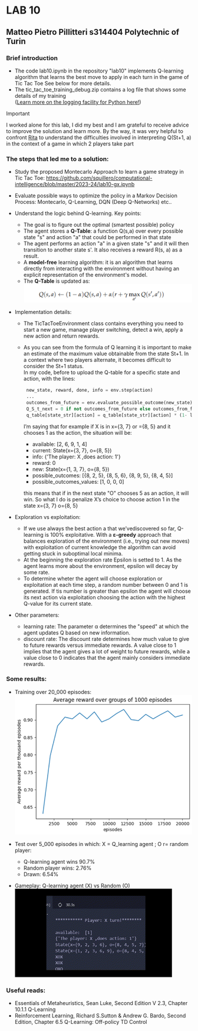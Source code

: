 # LAB 10
## Matteo Pietro Pillitteri s314404 Polytechnic of Turin

### Brief introduction
- The code lab10.ipynb in the repository "lab10" implements  Q-learning algorithm that learns the best move to apply in each turn in the game of Tic Tac Toe
See below for more details.
- The  tic_tac_toe_training_debug.zip contains a log file that shows some details of my training <br>
  ([Learn more on the logging facility for Python here!](https://docs.python.org/3/library/logging.html))
> [!IMPORTANT]
> I worked alone for this lab, I did my best and I am grateful to receive advice to improve the solution and learn more.
> By the way, it was very helpful to confront [Rita](https://github.com/class1c-j/polito-ci-labs/tree/main) to understand the difficulties involved in interpreting Q(St+1, a) in the context of a game in which 2 players take part

### The steps that led me to a solution:

- Study the proposed Montecarlo Approach to learn a game strategy in Tic Tac Toe: https://github.com/squillero/computational-intelligence/blob/master/2023-24/lab10-gx.ipynb
   
- Evaluate possible ways to optimize the policy in a Markov Decision Process: Montecarlo, Q-Learning, DQN (Deep Q-Networks) etc..

- Understand the logic behind Q-learning. Key points:
   - The goal is to figure out the optimal (smartest possible) policy
   - The agent stores a **Q-Table**: a function Q(s,a) over every possible state "s" and action "a" that could be performed in that state
   - The agent performs an action "a" in a given state "s" and it will then transition to another state s'. It also receives a reward R(s, a) as a result.
   - A **model-free** learning algorithm: it is an algorithm that learns directly from interacting with the environment without having an explicit representation of the environment's model.
   - The **Q-Table** is updated as: <br>
     ![Screenshot](./images/q_table_update.png)
       
- Implementation details:
  - The TicTacToeEnvironment class contains everything you need to start a new game, manage player switching, detect a win, apply a new action and return rewards.
  - As you can see from the formula of Q learning it is important to make an estimate of the maximum value obtainable from the state St+1. In a context where two players alternate, it becomes difficult to consider the St+1 status. <br>
    In my code, before to upload the Q-table for a specific state and action, with the lines:
    ```python
     new_state, reward, done, info = env.step(action)
     ...
     outcomes_from_future = env.evaluate_possible_outcome(new_state)
     Q_S_t_next = 0 if not outcomes_from_future else outcomes_from_future
     q_table[state_str][action] = q_table[state_str][action] * (1- learning_rate) + learning_rate * (reward + discount_rate * (-1.0 *np.max(Q_S_t_next)))
    ```
   
      I’m saying that for example if X is in x={3, 7} or ={8, 5} and it chooses 1 as the action, the situation will be: <br>
      - available: [2, 6, 9, 1, 4] <br>
      - current:  State(x={3, 7}, o={8, 5}) <br>
      - info: {'The player: X ,does action: 1'} <br>
      - reward:  0 <br>
      - new:  State(x={1, 3, 7}, o={8, 5}) <br>
      - possible_outcomes:  [{8, 2, 5}, {8, 5, 6}, {8, 9, 5}, {8, 4, 5}] <br>
      - possible_outcomes_values:  [1, 0, 0, 0] <br>
      
      this means that if in the next state "O" chooses 5 as an action, it will win. So what I do is penalize X’s choice to choose action 1 in the state x={3, 7}  o={8, 5} 
  
  
- Exploration vs exploitation:
  - If we use always the best action a that we’vediscovered so far, Q-learning is 100% exploitative. With a **ε-greedy** approach that balances exploration of the environment (i.e., trying out new moves) with exploitation of current knowledge the algorithm can avoid getting stuck in suboptimal local minima.
  - At the beginning the exploration rate Epsilon is setted to 1. As the agent learns more about the environment, epsilon will decay by some rate.
  - To determine wheter the agent will choose exploration or exploitation at each time step, a random number between 0 and 1 is generated. If tis number is greater than epsilon the agent will choose its next action via exploitation choosing the action with the highest Q-value for its current state. 

- Other parameters:
     - learning rate: The parameter α determines the "speed" at which the agent updates Q based on new information.
     - discount rate: The discount rate determines how much value to give to future rewards versus immediate rewards. A value close to 1 implies that the agent gives a lot of weight to future rewards, while a value close to 0 indicates that the agent mainly considers immediate rewards.
   
 
### Some results:

- Training over 20_000 episodes: <br>   ![Screenshot](./images/avg_reward.png)

- Test over 5_000 episodes in which: X = Q_learning agent ; O r= random player:
  - Q-learning agent wins 90.7%
  - Random player wins: 2.76%
  - Drawn: 6.54%
 
- Gameplay: Q-learning agent (X) vs Random (O) <br>
  ![](https://github.com/Matteo-Pietro-Pillitteri/Computational-Intelligence/blob/main/lab10/images/gameplay_tic_tac_toe.gif)
  
 
### Useful reads:
- Essentials of Metaheuristics, Sean Luke, Second Edition V 2.3, Chapter 10.1.1 Q-Learning
- Reinforcement Learning, Richard S.Sutton & Andrew G. Bardo, Second Edition, Chapter 6.5 Q-Learning: Off-policy TD Control
  
